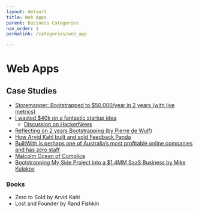 ```yaml
---
layout: default
title: Web Apps
parent: Business Categories
nav_order: 1
permalink: /categories/web_app

---
```


# Web Apps

## Case Studies

- [Storemapper: Bootstrapped to $50,000/year in 2 years (with live metrics)](https://tylertringas.com/storemapper-bootstrapped-to-50000year-in-2-years-with-live-metrics/ )
- [I wasted $40k on a fantastic startup idea](https://tjcx.me/posts/i-wasted-40k-on-a-fantastic-startup-idea/)
	- [Discussion on HackerNews](https://news.ycombinator.com/item?id=21947551)
- [Reflecting on 2 years Bootstrapping (by Pierre de Wulf)](https://twitter.com/pierredewulf/status/1280526150243098627)
- [How Arvid Kahl built and sold Feedback Panda](https://thebootstrappedfounder.com/from-founding-to-exit-in-two-years-the-feedbackpanda-story/)
- [BuiltWith is perhaps one of Australia’s most profitable online companies and has zero staff](https://www.startupdaily.net/2015/09/builtwith-is-perhaps-one-of-australias-most-profitable-online-companies-and-has-zero-staff/)
- [Malcolm Ocean of Complice](https://blog.complice.co/post/130460454477/complice-at-2-years-howd-we-get-here)
- [Bootstrapping My Side Project into a $1.4MM SaaS Business by Mike Kulakov](https://www.indiehackers.com/interview/bootstrapping-my-side-project-into-a-1-4mm-saas-business-b19daa40c6)

### Books

- Zero to Sold by Arvid Kahl
- Lost and Founder by Rand Fishkin